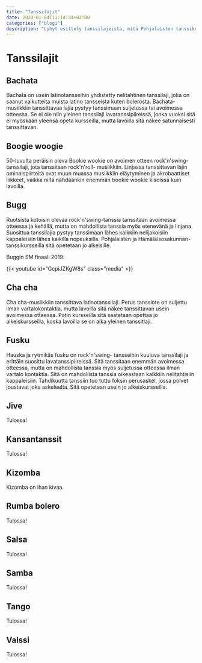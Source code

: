```yaml
---
title: "Tanssilajit"
date: 2020-01-04T11:14:34+02:00
categories: ["blogi"]
description: "Lyhyt esittely tanssilajeista, mitä Pohjalaisten tanssikerho opettaa."
---
```

# Tanssilajit

## Bachata
Bachata on usein latinotansseihin yhdistetty nelitahtinen tanssilaji, joka on saanut vaikutteita muista latino tansseista kuten bolerosta. Bachata-musiikkiin tanssittavaa lajia pystyy tanssimaan suljetussa tai avoimessa otteessa. Se ei ole niin yleinen tanssilaji lavatanssipiireissä, jonka vuoksi sitä ei myöskään yleensä opeta kursseilla, mutta lavoilla sitä näkee satunnaisesti tanssittavan.

## Boogie woogie
50-luvulta peräisin oleva Bookie wookie on avoimen otteen rock'n'swing-tanssilaji, jota tanssitaan rock'n'roll- musiikkiin. Linjassa tanssittavan lajin ominaispiirteitä ovat muun muassa musiikkiin eläytyminen ja akrobaattiset liikkeet, vaikka niitä nähdäänkin enemmän bookie wookie kisoissa kuin lavoilla.

## Bugg
Ruotsista kotoisin olevaa rock'n'swing-tanssia tanssitaan avoimessa otteessa ja kehällä, mutta on mahdollista tanssia myös etenevänä ja linjana. Suosittua tanssilajia pystyy tanssimaan lähes kaikkiin nelijakoisiin kappaleisiin lähes kaikilla nopeuksilla. Pohjalaisten ja Hämäläisosakunnan-tanssikursseilla sitä opetetaan jo alkeisille.

Buggin SM finaali 2019:

{{< youtube id="GcpiJZKgW8s" class="media" >}}

## Cha cha
Cha cha-musiikkiin tanssittava latinotanssilaji. Perus tanssiote on suljettu ilman vartalokontaktia, mutta lavoilla sitä näkee tanssittavan usein avoimessa otteessa. Potin kursseilla sitä saatetaan opettaa jo alkeiskursseilla, koska lavoilla se on aika yleinen tanssitlaji. 

## Fusku
Hauska ja rytmikäs fusku on rock'n'swing- tansseihin kuuluva tanssilaji ja erittäin suosittu lavatanssipiireissä. Sitä tanssitaan enemmän avoimessa otteessa, mutta on mahdollista tanssia myös suljetussa otteessa ilman vartalo kontaktia. Sitä on mahdollista tanssia oikeastaan kaikkiin nelitahtisiin kappaleisiin. Tahdikuutta tanssiin tuo tuttu foksin perusaskel, jossa polvet joustavat joka askeleelta. Sitä opetetaan usein jo alkeiskursseilla.

## Jive
Tulossa!

## Kansantanssit
Tulossa!

## Kizomba
Kizomba on ihan kivaa.

## Rumba bolero
Tulossa!

## Salsa
Tulossa!

## Samba
Tulossa!

## Tango
Tulossa!

## Valssi
Tulossa!

<!-- 1) minkälainen tanssi, millä kurssilla opetetaan, kuinka yleinen,  -->
